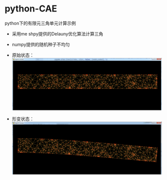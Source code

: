 # python-CAE
python下的有限元三角单元计算示例


- 采用me
shpy提供的Delauny优化算法计算三角


- numpy提供的随机种子不均匀


- 原始状态：![](https://github.com/11Zero/python-CAE/blob/master/origin.png)


- 形变状态：![](https://github.com/11Zero/python-CAE/blob/master/withload.png)

